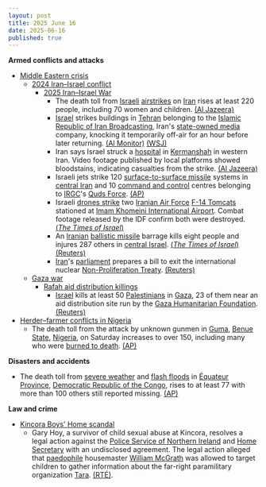```yaml
---
layout: post
title: 2025 June 16
date: 2025-06-16
published: true
---
```



**Armed conflicts and attacks**

* [Middle Eastern crisis](https://en.wikipedia.org/wiki/Middle_Eastern_crisis_%282023%E2%80%93present%29 "Middle Eastern crisis (2023–present)")
  + [2024 Iran–Israel conflict](https://en.wikipedia.org/wiki/2024_Iran%E2%80%93Israel_conflict "2024 Iran–Israel conflict")
    - [2025 Iran–Israel War](https://en.wikipedia.org/wiki/Iran%E2%80%93Israel_War "Iran–Israel War")
      * The death toll from [Israeli](https://en.wikipedia.org/wiki/Israel_Defense_Forces "Israel Defense Forces") [airstrikes](https://en.wikipedia.org/wiki/Airstrike "Airstrike") on [Iran](https://en.wikipedia.org/wiki/Iran "Iran") rises at least 220 people, including 70 women and children. [(Al Jazeera)](https://www.aljazeera.com/news/liveblog/2025/6/15/updates-death-toll-grows-as-iran-and-israel-continue-to-trade-attacks)
      * [Israel](https://en.wikipedia.org/wiki/Israel "Israel") strikes buildings in [Tehran](https://en.wikipedia.org/wiki/Tehran "Tehran") belonging to the [Islamic Republic of Iran Broadcasting](https://en.wikipedia.org/wiki/Islamic_Republic_of_Iran_Broadcasting "Islamic Republic of Iran Broadcasting"), Iran's [state-owned media](https://en.wikipedia.org/wiki/State_media "State media") company, knocking it temporarily off-air for an hour before later returning. [(Al Monitor)](https://www.al-monitor.com/originals/2025/06/iran-state-tv-briefly-knocked-air-strike-after-missiles-kill-11-israel) [(WSJ)](https://www.wsj.com/livecoverage/israel-iran-attack-news/card/israel-bombs-iran-state-media-buildings-in-tehran-SMnTroA3jJGJpKjvdGWX)
      * Iran says Israel struck a [hospital](https://en.wikipedia.org/wiki/Hospital "Hospital") in [Kermanshah](https://en.wikipedia.org/wiki/Kermanshah "Kermanshah") in western Iran. Video footage published by local platforms showed bloodstains, indicating casualties from the strike. [(Al Jazeera)](https://www.aljazeera.com/news/2025/6/16/little-sign-of-restraint-as-israel-and-iran-continue-to-swap-deadly-strikes)
      * Israeli jets strike 120 [surface-to-surface missile](https://en.wikipedia.org/wiki/Surface-to-surface_missile "Surface-to-surface missile") systems in [central Iran](https://en.wikipedia.org/wiki/Central_Iran "Central Iran") and 10 [command and control](https://en.wikipedia.org/wiki/Command_and_control "Command and control") centres belonging to [IRGC](https://en.wikipedia.org/wiki/Islamic_Revolutionary_Guard_Corps "Islamic Revolutionary Guard Corps")'s [Quds Force](https://en.wikipedia.org/wiki/Quds_Force "Quds Force"). [(AP)](https://apnews.com/article/israel-iran-missile-attacks-nuclear-news-06-16-2025-c98074e62ce5afd4c3f6d33edaffa069)
      * Israeli [drones strike](https://en.wikipedia.org/wiki/Drone_warfare "Drone warfare") two [Iranian Air Force](https://en.wikipedia.org/wiki/Islamic_Republic_of_Iran_Air_Force "Islamic Republic of Iran Air Force") [F-14 Tomcats](https://en.wikipedia.org/wiki/Grumman_F-14_Tomcat "Grumman F-14 Tomcat") stationed at [Imam Khomeini International Airport](https://en.wikipedia.org/wiki/Imam_Khomeini_International_Airport "Imam Khomeini International Airport"). Combat footage released by the IDF confirm both were destroyed. [(*The Times of Israel*)](https://www.timesofisrael.com/liveblog_entry/idf-destroyed-two-iranian-f-14-fighter-jets-in-attack-on-tehran-airport/)
      * An [Iranian](https://en.wikipedia.org/wiki/Islamic_Revolutionary_Guard_Corps_Aerospace_Force "Islamic Revolutionary Guard Corps Aerospace Force") [ballistic missile](https://en.wikipedia.org/wiki/Ballistic_missile "Ballistic missile") barrage kills eight people and injures 287 others in [central Israel](https://en.wikipedia.org/wiki/Central_District_%28Israel%29 "Central District (Israel)"). [(*The Times of Israel*)](https://www.timesofisrael.com/8-killed-nearly-300-injured-as-iranian-ballistic-missiles-strike-central-israel-haifa/) [(Reuters)](https://www.reuters.com/world/americas/israel-iran-battle-escalates-will-be-high-agenda-world-leaders-meet-2025-06-16/)
      * [Iran](https://en.wikipedia.org/wiki/Iran "Iran")'s [parliament](https://en.wikipedia.org/wiki/Islamic_Consultative_Assembly "Islamic Consultative Assembly") prepares a bill to exit the international nuclear [Non-Proliferation Treaty](https://en.wikipedia.org/wiki/Non-Proliferation_Treaty "Non-Proliferation Treaty"). [(Reuters)](https://www.reuters.com/world/middle-east/iran-foreign-ministry-says-parliament-is-preparing-bill-leave-npt-2025-06-16/)
  + [Gaza war](https://en.wikipedia.org/wiki/Gaza_war "Gaza war")
    - [Rafah aid distribution killings](https://en.wikipedia.org/wiki/Rafah_aid_distribution_killings "Rafah aid distribution killings")
      * [Israel](https://en.wikipedia.org/wiki/Israel "Israel") kills at least 50 [Palestinians](https://en.wikipedia.org/wiki/Palestinians "Palestinians") in [Gaza](https://en.wikipedia.org/wiki/Gaza_Strip "Gaza Strip"), 23 of them near an aid distribution site run by the [Gaza Humanitarian Foundation](https://en.wikipedia.org/wiki/Gaza_Humanitarian_Foundation "Gaza Humanitarian Foundation"). [(Reuters)](https://www.reuters.com/world/middle-east/40-killed-gaza-many-trying-reach-food-un-denounces-israeli-backed-aid-system-2025-06-16/)
* [Herder–farmer conflicts in Nigeria](https://en.wikipedia.org/wiki/Herder%E2%80%93farmer_conflicts_in_Nigeria "Herder–farmer conflicts in Nigeria")
  + The death toll from the attack by unknown gunmen in [Guma](https://en.wikipedia.org/wiki/Guma%2C_Nigeria "Guma, Nigeria"), [Benue State](https://en.wikipedia.org/wiki/Benue_State "Benue State"), [Nigeria](https://en.wikipedia.org/wiki/Nigeria "Nigeria"), on Saturday increases to over 150, including many who were [burned to death](https://en.wikipedia.org/wiki/Death_by_burning "Death by burning"). [(AP)](https://apnews.com/article/nigeria-attack-village-gunmen-e7088debbc5410fad2c3c3454442bd91)

**Disasters and accidents**

* The death toll from [severe weather](https://en.wikipedia.org/wiki/Severe_weather "Severe weather") and [flash floods](https://en.wikipedia.org/wiki/Flash_flood "Flash flood") in [Équateur Province](https://en.wikipedia.org/wiki/Province_of_%C3%89quateur "Province of Équateur"), [Democratic Republic of the Congo](https://en.wikipedia.org/wiki/Democratic_Republic_of_the_Congo "Democratic Republic of the Congo"), rises to at least 77 with more than 100 others still reported missing. [(AP)](https://apnews.com/article/congo-kinshasa-flooding-boat-accident-142280ad3916f0ddf8e5b9882875a21a)

**Law and crime**

* [Kincora Boys' Home scandal](https://en.wikipedia.org/wiki/Kincora_Boys%27_Home "Kincora Boys' Home")
  + Gary Hoy, a survivor of child sexual abuse at Kincora, resolves a legal action against the [Police Service of Northern Ireland](https://en.wikipedia.org/wiki/Police_Service_of_Northern_Ireland "Police Service of Northern Ireland") and [Home Secretary](https://en.wikipedia.org/wiki/Home_Secretary "Home Secretary") with an undisclosed agreement. The legal action alleged that [paedophile](https://en.wikipedia.org/wiki/Paedophile "Paedophile") housemaster [William McGrath](https://en.wikipedia.org/wiki/William_McGrath "William McGrath") was allowed to target children to gather information about the far-right paramilitary organization [Tara](https://en.wikipedia.org/wiki/Tara_%28Northern_Ireland%29 "Tara (Northern Ireland)"). [(RTÉ)](https://www.rte.ie/news/courts/2025/0616/1518712-kincora-boys-home/).
